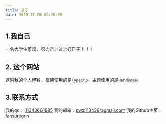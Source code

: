 ```yaml
---
title: 关于
date: 2020-11-26 22:20:00
---
```

## 1.我自己

一名大学生菜鸡，努力奋斗过上好日子！！！

## 2. 这个网站

这时我的个人博客，框架使用的是[`Typecho`](https://typecho.org/)。主题使用的是[`Handsome`](https://www.ihewro.com/archives/489/)。

## 3.联系方式

我的qq： [11343661985][1]
我的邮箱：[pwz113436@gmail.com][2]
我的Github主页：[fansuregrin][3]

<!--我的公众号：如果你有兴趣的话，欢迎关注～![subscription.jpg](https://img.fansuregrin.top/blog-img/fxshe_subscription.png)-->

[1]: http://wpa.qq.com/msgrd?v=3&uin=1134366185&site=qq&menu=yes
[2]: mailto:pwz113436@gmail.com
[3]: https://github.com/fansuregrin


